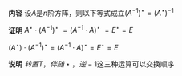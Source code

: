 **内容**
设$A$是$n$阶方阵，则以下等式成立$(A^{-1})^\star
=(A^\star)^{-1}$

**证明**
$A^\star\cdot (A^{-1})^\star$
$=(A^{-1}\cdot A)^\star$
$=E^\star=E$

$(A^\star)\cdot(A^{-1})^\star
=(A^{-1}\cdot A)^\star=E^\star=E$

**说明**
$转置T，伴随\star，逆-1$这三种运算可以交换顺序
